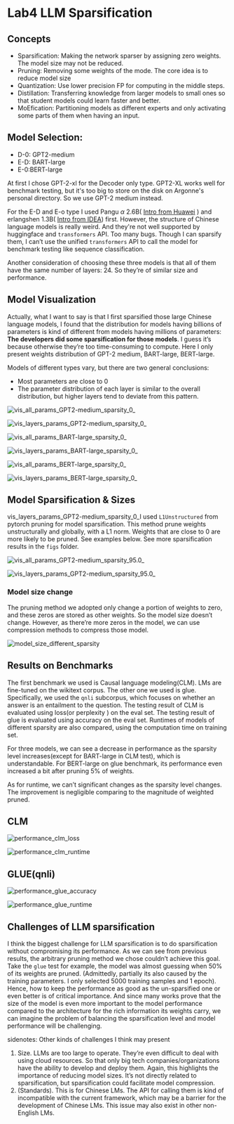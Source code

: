 # Lab4 LLM Sparsification

## Concepts

* Sparsification: Making the network sparser by assigning zero weights. The model size may not be reduced. 
* Pruning: Removing some weights of the mode. The core idea is to reduce model size
* Quantization: Use lower precision FP for computing in the middle steps. 
* Distillation: Transferring knowledge from larger models to small ones so that student models could learn faster and better. 
* MoEfication:  Partitioning models as different experts and only activating some parts of them when having an input. 

## Model Selection:

* D-0: GPT2-medium
* E-D: BART-large
* E-0:BERT-large

At first I chose GPT-2-xl for the Decoder only type. GPT2-XL works well for benchmark testing, but it's too big to store on the disk on Argonne's personal directory. So we use GPT-2 medium instead.

For the E-D and E-o type I used Pangu $\alpha$ 2.6B( [Intro from Huawei](https://www.huaweicloud.com/product/modelarts/pangu.html) ) and erlangshen 1.3B( [Intro from IDEA](https://huggingface.co/IDEA-CCNL/Erlangshen-MegatronBert-1.3B)) first. However, the structure of Chinese language models is really weird.  And they're not well supported by huggingface and `transformers` API. Too many bugs. Though I can sparsify them, I can’t use the unified `transformers` API to call the model for benchmark testing like sequence classification. 

Another consideration of choosing these three models is that all of them have the same number of layers: 24. So they’re of similar size and performance. 

## Model Visualization 

Actually, what I want to say is that I first sparsified those large Chinese language models, I found that the distribution for models having billions of parameters is kind of different from models having millions of parameters: **The developers did some sparsification for those models**. I guess it’s because otherwise  they’re too time-consuming to compute. Here I only present weights distribution of GPT-2 medium, BART-large, BERT-large. 

Models of different types vary, but there are two general conclusions:

* Most parameters are close to 0
* The parameter distribution of each layer is similar to the overall distribution, but higher layers tend to deviate from this pattern. 

![vis_all_params_GPT2-medium_sparsity_0_](figs/vis_all_params_GPT2-medium_sparsity_0_.png)

![vis_layers_params_GPT2-medium_sparsity_0_](figs/vis_layers_params_GPT2-medium_sparsity_0_.png)

![vis_all_params_BART-large_sparsity_0_](figs/vis_all_params_BART-large_sparsity_0_.png)

![vis_layers_params_BART-large_sparsity_0_](figs/vis_layers_params_BART-large_sparsity_0_.png)

![vis_all_params_BERT-large_sparsity_0_](figs/vis_all_params_BERT-large_sparsity_0_.png)

![vis_layers_params_BERT-large_sparsity_0_](figs/vis_layers_params_BERT-large_sparsity_0_.png)

## Model Sparsification & Sizes

vis_layers_params_GPT2-medium_sparsity_0_I used `L1Unstructured` from pytorch pruning for model sparsification. This method prune weights unstructurally and globally, with a L1 norm. Weights that are close to 0 are more likely to be pruned.  See examples below. See more sparsification results in the `figs` folder. 

![vis_all_params_GPT2-medium_sparsity_95.0_](figs/vis_all_params_GPT2-medium_sparsity_95.0_.png)

![vis_layers_params_GPT2-medium_sparsity_95.0_](figs/vis_layers_params_GPT2-medium_sparsity_95.0_.png)





### Model size change

The pruning method we adopted only change a portion of weights to zero, and these zeros are stored as other weights. So the model size doesn’t change. However, as there’re more zeros in the model, we can use compression methods to compress those model. 

![model_size_different_sparsity](figs/model_size_different_sparsity.png)

## Results on Benchmarks

The first benchmark we used is Causal language modeling(CLM). LMs are fine-tuned on the wikitext corpus. The other one we used is glue. Specifically, we used the `qnli` subcorpus, which focuses on whether an answer is an entailment to the question. The testing result of CLM is evaluated using loss(or perplexity ) on the eval set. The testing result of glue is evaluated using accuracy on the eval set. Runtimes of models of different sparsity are also compared, using the computation time on training set. 

For three models, we can see a decrease in performance as the sparsity level increases(except for BART-large in CLM test), which is understandable. For BERT-large on glue benchmark, its performance even increased a bit after pruning 5% of weights. 

As for runtime, we can’t significant changes as the sparsity level changes. The improvement is negligible comparing to the magnitude of weighted pruned. 

## CLM

![performance_clm_loss](figs/performance_clm_loss.png)

![performance_clm_runtime](figs/performance_clm_runtime.png)



## GLUE(qnli)

![performance_glue_accuracy](figs/performance_glue_accuracy.png)

![performance_glue_runtime](figs/performance_glue_runtime.png)



## Challenges of LLM sparsification

I think the biggest challenge for LLM sparsification is to do sparsification without compromising its performance. As we can see from previous results, the arbitrary pruning method we chose couldn’t achieve this goal. Take the `glue` test for example, the model was almost guessing when 50% of its weights are pruned. (Admittedly, partially its also caused by the training parameters. I only selected 5000 training samples and 1 epoch). Hence, how to keep the performance as good as the un-sparsified one or even better is of critical importance. And since many works prove that the size of the model is even more important to the model performance compared to the architecture for the rich information its weights carry, we can imagine the problem of balancing the sparsification level and model performance will be challenging. 



sidenotes: Other kinds of challenges I think may present

1. Size. LLMs are too large to operate. They’re even difficult to deal with using cloud resources. So that only big tech companies/organizations have the ability to develop and deploy them. Again, this highlights the importance of reducing model sizes. It’s not directly related to sparsification, but sparsification could facilitate model compression.  
2. (Standards). This is for Chinese LMs. The API for calling them is kind of incompatible with the current framework, which may be a barrier for the development of Chinese LMs. This issue may also exist in other non-English LMs. 

